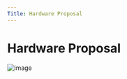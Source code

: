 ```yaml
---
Title: Hardware Proposal
---
```

# Hardware Proposal 
![image](https://github.com/EGR314-Spring2024-Team303/EGR314-Spring2024-Team303.github.io/assets/156718379/967445ce-8890-4d51-8705-e6a997fec31d)

